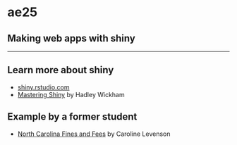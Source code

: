 # ae25

## Making web apps with shiny

---

## Learn more about shiny

- [shiny.rstudio.com](https://shiny.rstudio.com/)
- [Mastering Shiny](https://mastering-shiny.org/) by Hadley Wickham

## Example by a former student

- [North Carolina Fines and Fees](https://datalab.law.duke.edu/shiny/nccrimfines/) by Caroline Levenson

